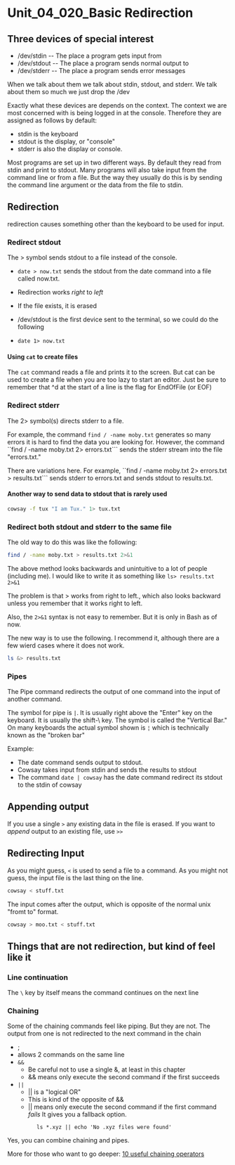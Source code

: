 # Unit_04_020_Basic Redirection

## Three devices of special interest

* /dev/stdin  -- The place a program gets input from
* /dev/stdout -- The place a program sends normal output to
* /dev/stderr -- The place a program sends error messages

When we talk about them we talk about stdin, stdout, and stderr.  We talk about them so much we just drop the /dev

Exactly what these devices are depends on the context.  The context we are most concerned with is being logged in at the console.  Therefore they are assigned as follows by default:

* stdin is the keyboard
* stdout is the display, or "console"
* stderr is also the display or console.

Most programs are set up in two different ways.  By default they read from stdin and print to stdout.  Many programs will also take input from the command line or from a file.  But the way they usually do this is by sending the command line argument or the data from the file to stdin.

## Redirection

redirection causes something other than the keyboard to be used for input.


### Redirect stdout

The > symbol sends stdout to a file instead of the console.

* ```date > now.txt``` sends the stdout from the date command into a file called now.txt.

* Redirection works *right* to *left*
* If the file exists, it is erased
* /dev/stdout is the first device sent to the terminal, so we could do the following
* ```date 1> now.txt```

#### Using ```cat``` to create files

The ```cat``` command reads a file and prints it to the screen.  But cat can be used to create a file when you are too lazy to start an editor.  Just be sure to remember that ^d at the start of a line is the flag for EndOfFile (or EOF)



### Redirect stderr 

The 2> symbol(s) directs stderr to a file.

For example, the command ```find / -name moby.txt``` generates so many errors it is hard to find the data you are looking for.  However, the command ``find / -name moby.txt 2> errors.txt``` sends the stderr stream into the file "errors.txt."

There are variations here.  For example, ``find / -name moby.txt 2> errors.txt > results.txt``` sends stderr to errors.txt and sends stdout to results.txt.

#### Another way to send data to stdout that is rarely used

```bash
cowsay -f tux "I am Tux." 1> tux.txt
```

### Redirect both stdout and stderr to the same file

The old way to do this was like the following:

```bash
find / -name moby.txt > results.txt 2>&1
```

The above method looks backwards and unintuitive to a lot of people (including me).  I would like to write it as something like ```ls> results.txt  2>&1 ```

The problem is that > works from right to left., which also looks backward unless you remember that it works right to left.

Also, the ```2>&1``` syntax is not easy to remember. But it is only in Bash as of now.

The new way is to use the following.  I recommend it, although there are a few wierd cases where it does not work.  

```bash
ls &> results.txt
```

### Pipes

The Pipe command redirects the output of one command into the input of another command.

The symbol for pipe is `|`.  It is usually right above the "Enter" key on the keyboard.  It is usually the shift-\ key.  The symbol is called the "Vertical Bar."  On many keyboards the actual symbol shown is `¦` which is technically known as the "broken bar"

Example:  
   * The date command sends output to stdout.
   * Cowsay takes input from stdin and sends the results to stdout
   * The command ```date | cowsay``` has the date command redirect its stdout to the stdin of cowsay

## Appending output

If you use a single ```>``` any existing data in the file is erased.  If you want to *append* output to an existing file, use ```>>```

## Redirecting Input

As you might guess, ```<``` is used to  send a file to a command.  As you might not guess, the input file is the last thing on the line.

```bash
cowsay < stuff.txt
```

The input comes after the output, which is opposite of the normal unix "fromt to" format.

```bash
cowsay > moo.txt < stuff.txt
```

## Things that are not redirection, but kind of feel like it

### Line continuation

The ```\``` key by itself means the command continues on the next line

### Chaining

Some of the chaining commands feel like piping.  But they are not.  The output from one is not redirected to the next command in the chain

*  ; 
  * allows 2 commands on the same line
* ```&&```  
  * Be careful not to use a single &, at least in this chapter
  * && means only execute the second command if the first succeeds
* ```||```  
  * || is a "logical OR"  
  * This is kind of the opposite of &&
  * || means only execute the second command if the first command *fails*  It gives you a fallback option.
  ```
        ls *.xyz || echo 'No .xyz files were found'

Yes, you can combine chaining and pipes.


More for those who want to go deeper: [10 useful chaining operators](https://www.tecmint.com/chaining-operators-in-linux-with-practical-examples/)
